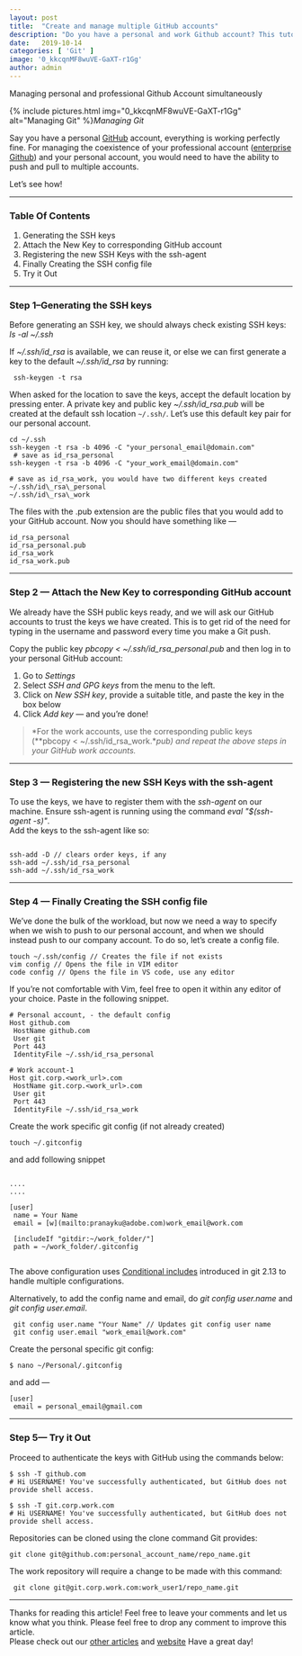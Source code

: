 ```yaml
---
layout:	post
title:	"Create and manage multiple GitHub accounts"
description: "Do you have a personal and work Github account? This tutorials helps you use multiple github account on a single computer using SSH. let's say..."
date:	2019-10-14
categories: [ 'Git' ]
image: '0_kkcqnMF8wuVE-GaXT-r1Gg'
author: admin
---
```


  Managing personal and professional Github Account simultaneously

{% include pictures.html img="0_kkcqnMF8wuVE-GaXT-r1Gg" alt="Managing Git" %}*Managing Git*

Say you have a personal [GitHub](https://github.com/) account, everything is working perfectly fine. For managing the coexistence of your professional account ([enterprise Github](https://github.com/enterprise)) and your personal account, you would need to have the ability to push and pull to multiple accounts.

Let’s see how!

***

### Table Of Contents

1. Generating the SSH keys
2. Attach the New Key to corresponding GitHub account
3. Registering the new SSH Keys with the ssh-agent
4. Finally Creating the SSH config file
5. Try it Out

***

### Step 1–Generating the SSH keys

Before generating an SSH key, we should always check existing SSH keys:  
*ls -al ~/.ssh*

If *~/.ssh/id\_rsa* is available, we can reuse it, or else we can first generate a key to the default *~/.ssh/id\_rsa* by running:

```shell
 ssh-keygen -t rsa
```

When asked for the location to save the keys, accept the default location by pressing enter. A private key and public key *~/.ssh/id\_rsa.pub* will be created at the default ssh location `~/.ssh/`. Let’s use this default key pair for our personal account.

```shell
cd ~/.ssh  
ssh-keygen -t rsa -b 4096 -C "your_personal_email@domain.com"  
 # save as id_rsa_personal  
ssh-keygen -t rsa -b 4096 -C "your_work_email@domain.com"  

# save as id_rsa_work, you would have two different keys created ~/.ssh/id\_rsa\_personal  
~/.ssh/id\_rsa\_work
```
The files with the .pub extension are the public files that you would add to your GitHub account.
Now you should have something like —

```shell
id_rsa_personal  
id_rsa_personal.pub  
id_rsa_work  
id_rsa_work.pub
```
***

### Step 2 — Attach the New Key to corresponding GitHub account

We already have the SSH public keys ready, and we will ask our GitHub accounts to trust the keys we have created. This is to get rid of the need for typing in the username and password every time you make a Git push.

Copy the public key *pbcopy < ~/.ssh/id\_rsa\_personal.pub* and then log in to your personal GitHub account:

1. Go to *Settings*
2. Select *SSH and GPG keys* from the menu to the left.
3. Click on *New SSH key*, provide a suitable title, and paste the key in the box below
4. Click *Add key* — and you’re done!

> *For the work accounts, use the corresponding public keys (**pbcopy < ~/.ssh/id\_rsa\_work.**pub) and repeat the above steps in your GitHub work accounts.*

***

### Step 3 — Registering the new SSH Keys with the ssh-agent

To use the keys, we have to register them with the *ssh-agent* on our machine. Ensure ssh-agent is running using the command *eval "$(ssh-agent -s)"*.  
Add the keys to the ssh-agent like so:

```shell

ssh-add -D // clears order keys, if any  
ssh-add ~/.ssh/id_rsa_personal  
ssh-add ~/.ssh/id_rsa_work

```
***

### Step 4 — Finally Creating the SSH config file

We’ve done the bulk of the workload, but now we need a way to specify when we wish to push to our personal account, and when we should instead push to our company account. To do so, let’s create a config file.

```shell
touch ~/.ssh/config // Creates the file if not exists  
vim config // Opens the file in VIM editor  
code config // Opens the file in VS code, use any editor
```
If you’re not comfortable with Vim, feel free to open it within any editor of your choice. Paste in the following snippet.

```shell
# Personal account, - the default config  
Host github.com  
 HostName github.com  
 User git  
 Port 443  
 IdentityFile ~/.ssh/id_rsa_personal  
   
# Work account-1  
Host git.corp.<work_url>.com   
 HostName git.corp.<work_url>.com  
 User git  
 Port 443  
 IdentityFile ~/.ssh/id_rsa_work

```
Create the work specific git config (if not already created)

```shell
touch ~/.gitconfig
```

and add following snippet

```shell

....  
....

[user]  
 name = Your Name  
 email = [w](mailto:pranayku@adobe.com)work_email@work.com
 
 [includeIf "gitdir:~/work_folder/"]  
 path = ~/work_folder/.gitconfig
 
 ```
 The above configuration uses [Conditional includes](https://git-scm.com/docs/git-config#_conditional_includes) introduced in git 2.13 to handle multiple configurations.

Alternatively, to add the config name and email, do *git config user.name* and *git config user.email*.

```
 git config user.name "Your Name" // Updates git config user name  
 git config user.email "work_email@work.com"
```

Create the personal specific git config:
```shell
$ nano ~/Personal/.gitconfig
```

and add —
```shell
[user]  
 email = personal_email@gmail.com
```
***

### Step 5— Try it Out

Proceed to authenticate the keys with GitHub using the commands below:

```shell
$ ssh -T github.com  
# Hi USERNAME! You've successfully authenticated, but GitHub does not provide shell access. 

$ ssh -T git.corp.work.com  
# Hi USERNAME! You've successfully authenticated, but GitHub does not provide shell access.
```

Repositories can be cloned using the clone command Git provides:

```shell
git clone git@github.com:personal_account_name/repo_name.git
```
The work repository will require a change to be made with this command:
```
 git clone git@git.corp.work.com:work_user1/repo_name.git
```
***

Thanks for reading this article! Feel free to leave your comments and let us know what you think. Please feel free to drop any comment to improve this article.  
Please check out our [other articles](https://techmunching.com) and [website](https://techmunching.com) Have a great day!

  